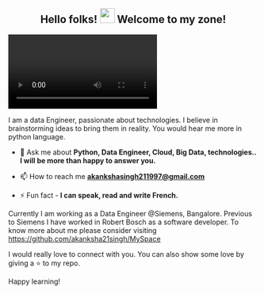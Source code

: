 

<!--
**akanksha21singh/akanksha21singh** is a ✨ _special_ ✨ repository because its `README.md` (this file) appears on your GitHub profile.

Here are some ideas to get you started:

- 🔭 I’m currently working on ...
- 🌱 I’m currently learning ...
- 👯 I’m looking to collaborate on ...
- 🤔 I’m looking for help with ...
- 💬 Ask me about ...
- 📫 How to reach me: ...
- 😄 Pronouns: ...
- ⚡ Fun fact: ...
-->

<h2 align="center">Hello folks! <img src="https://raw.githubusercontent.com/MartinHeinz/MartinHeinz/master/wave.gif" width="30px"> Welcome to my zone!</h2>



<video><source src="https://github.com/akanksha21singh/Images/blob/main/profiletemplate.mp4" type="video/mp4"></video>

I am a data Engineer, passionate about technologies. I believe in brainstorming ideas to bring them in reality. You would hear me more in python language.

- 💬 Ask me about **Python, Data Engineer, Cloud, Big Data, technologies..  I will be more than happy to answer you.**

- 📫 How to reach me **akankshasingh211997@gmail.com**

- ⚡ Fun fact - **I can speak, read and write French.**

Currently I am working as a Data Engineer @Siemens, Bangalore. Previous to Siemens I have worked in Robert Bosch as a software developer. 
To know more about me please consider visiting https://github.com/akanksha21singh/MySpace

I would really love to connect with you. You can also show some love by giving a ⭐ to my repo. 

Happy learning!

